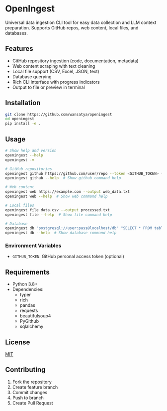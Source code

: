 # OpenIngest

Universal data ingestion CLI tool for easy data collection and LLM context preparation. Supports GitHub repos, web content, local files, and databases.


## Features

- GitHub repository ingestion (code, documentation, metadata)
- Web content scraping with text cleaning
- Local file support (CSV, Excel, JSON, text)
- Database querying
- Rich CLI interface with progress indicators
- Output to file or preview in terminal

## Installation

```bash
git clone https://github.com/wansatya/openingest
cd openingest
pip install -e .
```

## Usage

```bash
# Show help and version
openingest --help
openingest -v

# GitHub repositories
openingest github https://github.com/user/repo --token <GITHUB_TOKEN> --output data.txt
openingest github --help  # Show github command help

# Web content
openingest web https://example.com --output web_data.txt
openingest web --help  # Show web command help

# Local files
openingest file data.csv --output processed.txt
openingest file --help  # Show file command help

# Database
openingest db "postgresql://user:pass@localhost/db" "SELECT * FROM table"
openingest db --help  # Show database command help
```

### Environment Variables

- `GITHUB_TOKEN`: GitHub personal access token (optional)

## Requirements

- Python 3.8+
- Dependencies:
  - typer
  - rich
  - pandas
  - requests
  - beautifulsoup4 
  - PyGithub
  - sqlalchemy

## License

[MIT](LICENSE)

## Contributing

1. Fork the repository
2. Create feature branch
3. Commit changes
4. Push to branch
5. Create Pull Request